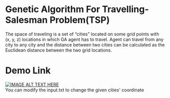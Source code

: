# Genetic Algorithm For Travelling-Salesman Problem(TSP)

The space of traveling is a set of “cities” located on some grid points with (x, y, z) locations in which GA agent has to travel. Agent can travel from any city to any city and the distance between two cities can be calculated as the Euclidean distance between the two grid locations.


# Demo Link
[![IMAGE ALT TEXT HERE](https://img.youtube.com/vi/3D78wOpbkWg/0.jpg)](https://youtu.be/3D78wOpbkWg)  
You can modify the input.txt to change the given cities' coordinate
